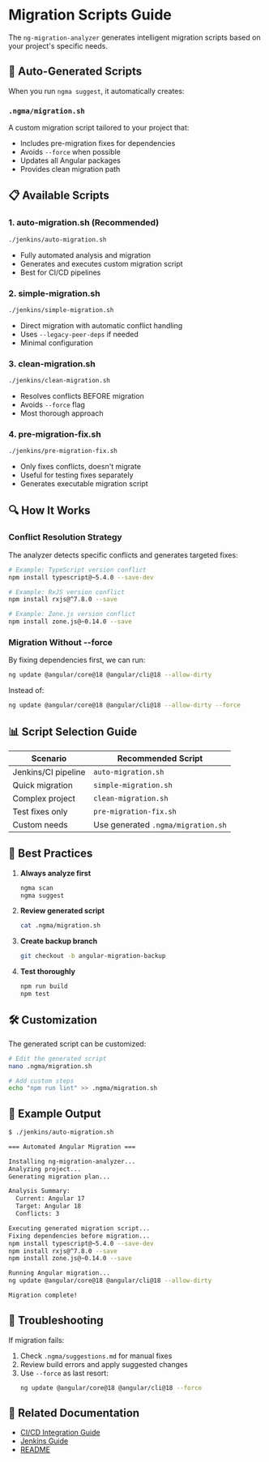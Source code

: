# Migration Scripts Guide

The `ng-migration-analyzer` generates intelligent migration scripts based on your project's specific needs.

## 🤖 Auto-Generated Scripts

When you run `ngma suggest`, it automatically creates:

### `.ngma/migration.sh`
A custom migration script tailored to your project that:
- Includes pre-migration fixes for dependencies
- Avoids `--force` when possible
- Updates all Angular packages
- Provides clean migration path

## 📋 Available Scripts

### 1. **auto-migration.sh** (Recommended)
```bash
./jenkins/auto-migration.sh
```
- Fully automated analysis and migration
- Generates and executes custom migration script
- Best for CI/CD pipelines

### 2. **simple-migration.sh**
```bash
./jenkins/simple-migration.sh
```
- Direct migration with automatic conflict handling
- Uses `--legacy-peer-deps` if needed
- Minimal configuration

### 3. **clean-migration.sh**
```bash
./jenkins/clean-migration.sh
```
- Resolves conflicts BEFORE migration
- Avoids `--force` flag
- Most thorough approach

### 4. **pre-migration-fix.sh**
```bash
./jenkins/pre-migration-fix.sh
```
- Only fixes conflicts, doesn't migrate
- Useful for testing fixes separately
- Generates executable migration script

## 🔍 How It Works

### Conflict Resolution Strategy

The analyzer detects specific conflicts and generates targeted fixes:

```bash
# Example: TypeScript version conflict
npm install typescript@~5.4.0 --save-dev

# Example: RxJS version conflict  
npm install rxjs@^7.8.0 --save

# Example: Zone.js version conflict
npm install zone.js@~0.14.0 --save
```

### Migration Without --force

By fixing dependencies first, we can run:
```bash
ng update @angular/core@18 @angular/cli@18 --allow-dirty
```

Instead of:
```bash
ng update @angular/core@18 @angular/cli@18 --allow-dirty --force
```

## 📊 Script Selection Guide

| Scenario | Recommended Script |
|----------|-------------------|
| Jenkins/CI pipeline | `auto-migration.sh` |
| Quick migration | `simple-migration.sh` |
| Complex project | `clean-migration.sh` |
| Test fixes only | `pre-migration-fix.sh` |
| Custom needs | Use generated `.ngma/migration.sh` |

## 🎯 Best Practices

1. **Always analyze first**
   ```bash
   ngma scan
   ngma suggest
   ```

2. **Review generated script**
   ```bash
   cat .ngma/migration.sh
   ```

3. **Create backup branch**
   ```bash
   git checkout -b angular-migration-backup
   ```

4. **Test thoroughly**
   ```bash
   npm run build
   npm test
   ```

## 🛠️ Customization

The generated script can be customized:

```bash
# Edit the generated script
nano .ngma/migration.sh

# Add custom steps
echo "npm run lint" >> .ngma/migration.sh
```

## 📝 Example Output

```bash
$ ./jenkins/auto-migration.sh

=== Automated Angular Migration ===

Installing ng-migration-analyzer...
Analyzing project...
Generating migration plan...

Analysis Summary:
  Current: Angular 17
  Target: Angular 18  
  Conflicts: 3

Executing generated migration script...
Fixing dependencies before migration...
npm install typescript@~5.4.0 --save-dev
npm install rxjs@^7.8.0 --save
npm install zone.js@~0.14.0 --save

Running Angular migration...
ng update @angular/core@18 @angular/cli@18 --allow-dirty

Migration complete!
```

## 🚨 Troubleshooting

If migration fails:

1. Check `.ngma/suggestions.md` for manual fixes
2. Review build errors and apply suggested changes
3. Use `--force` as last resort:
   ```bash
   ng update @angular/core@18 @angular/cli@18 --force
   ```

## 🔗 Related Documentation

- [CI/CD Integration Guide](CI_CD_INTEGRATION.md)
- [Jenkins Guide](jenkins/JENKINS_GUIDE.md)
- [README](README.md)